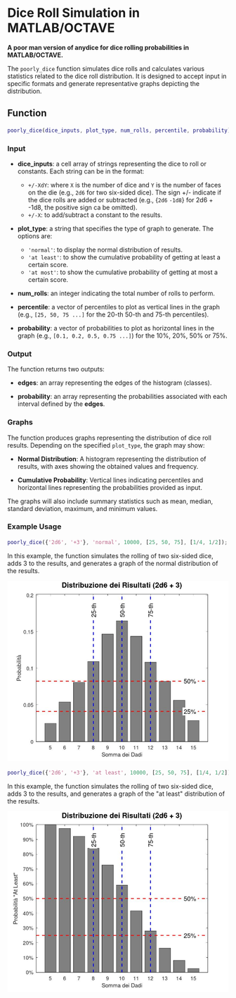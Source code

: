 # Dice Roll Simulation in MATLAB/OCTAVE

**A poor man version of anydice for dice rolling probabilities in MATLAB/OCTAVE.**

The `poorly_dice` function simulates dice rolls and calculates various statistics related to the dice roll distribution. It is designed to accept input in specific formats and generate representative graphs depicting the distribution.

## Function

```matlab
poorly_dice(dice_inputs, plot_type, num_rolls, percentile, probability)
```

### Input

- **dice_inputs**: a cell array of strings representing the dice to roll or constants. Each string can be in the format:
  - `+/-XdY`: where `X` is the number of dice and `Y` is the number of faces on the die (e.g., `2d6` for two six-sided dice). The sign +/- indicate if the dice rolls are added or subtracted (e.g., {`2d6` `-1d8`} for 2d6 + -1d8, the positive sign ca be omitted).
  - `+/-X`: to add/subtract a constant to the results.
  
- **plot_type**: a string that specifies the type of graph to generate. The options are:
  - `'normal'`: to display the normal distribution of results.
  - `'at least'`: to show the cumulative probability of getting at least a certain score.
  - `'at most'`: to show the cumulative probability of getting at most a certain score.
  
- **num_rolls**: an integer indicating the total number of rolls to perform.

- **percentile**: a vector of percentiles to plot as vertical lines in the graph (e.g., `[25, 50, 75 ...]` for the 20-th 50-th and 75-th percentiles).

- **probability**: a vector of probabilities to plot as horizontal lines in the graph (e.g., `[0.1, 0.2, 0.5, 0.75 ...]`) for the 10%, 20%, 50% or 75%.

### Output
The function returns two outputs:

- **edges**: an array representing the edges of the histogram (classes).
  
- **probability**: an array representing the probabilities associated with each interval defined by the **edges**.

### Graphs

The function produces graphs representing the distribution of dice roll results. Depending on the specified `plot_type`, the graph may show:

- **Normal Distribution**: A histogram representing the distribution of results, with axes showing the obtained values and frequency.
  
- **Cumulative Probability**: Vertical lines indicating percentiles and horizontal lines representing the probabilities provided as input. 

The graphs will also include summary statistics such as mean, median, standard deviation, maximum, and minimum values.

### Example Usage

```matlab
poorly_dice({'2d6', '+3'}, 'normal', 10000, [25, 50, 75], [1/4, 1/2]);
```

In this example, the function simulates the rolling of two six-sided dice, adds 3 to the results, and generates a graph of the normal distribution of the results.

![Alt text](2d6_plus3.jpg)

```matlab
poorly_dice({'2d6', '+3'}, 'at least', 10000, [25, 50, 75], [1/4, 1/2]);
```

In this example, the function simulates the rolling of two six-sided dice, adds 3 to the results, and generates a graph of the "at least" distribution of the results.

![Alt text](2d6_plus3_at_least.jpg)
